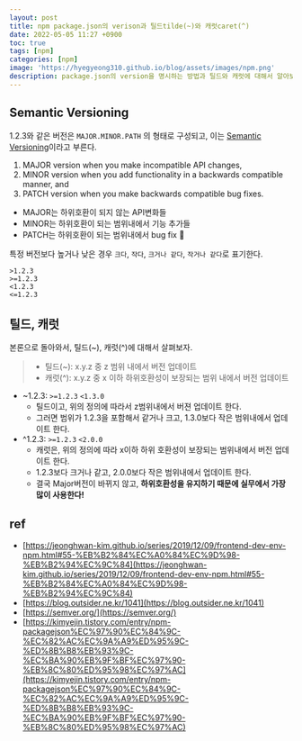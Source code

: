 ```yaml
---
layout: post
title: npm package.json의 verison과 틸드tilde(~)와 캐럿caret(^)
date: 2022-05-05 11:27 +0900
toc: true
tags: [npm]
categories: [npm]
image: 'https://hyegyeong310.github.io/blog/assets/images/npm.png'
description: package.json의 version을 명시하는 방법과 틸드와 캐럿에 대해서 알아보자
---
```


## Semantic Versioning

1.2.3와 같은 버전은 `MAJOR.MINOR.PATH` 의 형태로 구성되고, 이는 [Semantic Versioning](https://semver.org/)이라고 부른다. 

1. MAJOR version when you make incompatible API changes,
2. MINOR version when you add functionality in a backwards compatible manner, and
3. PATCH version when you make backwards compatible bug fixes.



- MAJOR는 하위호환이 되지 않는 API변화들
- MINOR는 하위호환이 되는 범위내에서 기능 추가들
- PATCH는 하위호환이 되는 범위내에서 bug fix 🐞



특정 버전보다 높거나 낮은 경우 `크다`, `작다`, `크거나 같다`, `작거나 같다`로 표기한다.

```
>1.2.3
>=1.2.3
<1.2.3
<=1.2.3
```





## 틸드, 캐럿

본론으로 돌아와서, 틸드(~), 캐럿(^)에 대해서 살펴보자. 

> - 틸드(~): x.y.z 중 z 범위 내에서 버전 업데이트
> - 캐럿(^): x.y.z 중 x 이하 하위호환성이 보장되는 범위 내에서 버전 업데이트


- ~1.2.3: `>=1.2.3`    `<1.3.0` 
  - 틸드이고, 위의 정의에 따라서 z범위내에서 버젼 업데이트 한다. 
  - 그러면 범위가 1.2.3을 포함해서 같거나 크고, 1.3.0보다 작은 범위내에서 업데이트 한다. 
- ^1.2.3: `>=1.2.3`  `<2.0.0`
  - 캐럿은, 위의 정의에 따라 x이하 하위 호환성이 보장되는 범위내에서 버전 업데이트 한다. 
  - 1.2.3보다 크거나 같고, 2.0.0보다 작은 범위내에서 업데이트 한다. 
  - 결국 Major버전이 바뀌지 않고, **하위호환성을 유지하기 때문에 실무에서 가장 많이 사용한다!**







## ref

- [https://jeonghwan-kim.github.io/series/2019/12/09/frontend-dev-env-npm.html#55-%EB%B2%84%EC%A0%84%EC%9D%98-%EB%B2%94%EC%9C%84](https://jeonghwan-kim.github.io/series/2019/12/09/frontend-dev-env-npm.html#55-%EB%B2%84%EC%A0%84%EC%9D%98-%EB%B2%94%EC%9C%84)
- [https://blog.outsider.ne.kr/1041](https://blog.outsider.ne.kr/1041)
- [https://semver.org/](https://semver.org/)
- [https://kimyejin.tistory.com/entry/npm-packagejson%EC%97%90%EC%84%9C-%EC%82%AC%EC%9A%A9%ED%95%9C-%ED%8B%B8%EB%93%9C-%EC%BA%90%EB%9F%BF%EC%97%90-%EB%8C%80%ED%95%98%EC%97%AC](https://kimyejin.tistory.com/entry/npm-packagejson%EC%97%90%EC%84%9C-%EC%82%AC%EC%9A%A9%ED%95%9C-%ED%8B%B8%EB%93%9C-%EC%BA%90%EB%9F%BF%EC%97%90-%EB%8C%80%ED%95%98%EC%97%AC)
